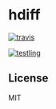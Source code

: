 # hdiff


[![travis](https://travis-ci.org/dominictarr/hdiff.png?branch=master)
](https://travis-ci.org/dominictarr/hdiff)

[![testling](http://ci.testling.com/dominictarr/hdiff.png)
](http://ci.testling.com/dominictarr/hdiff)

## License

MIT
